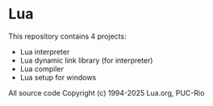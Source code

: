 # Lua

This repository contains 4 projects:

- Lua interpreter
- Lua dynamic link library (for interpreter)
- Lua compiler
- Lua setup for windows

All source code Copyright (c) 1994-2025 Lua.org, PUC-Rio
